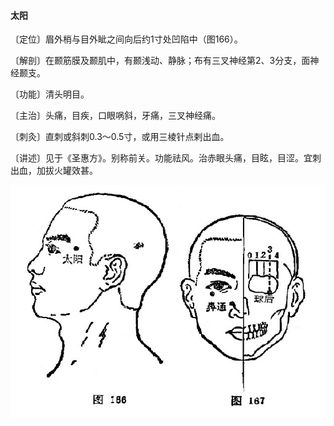 #### 太阳

〔定位〕眉外梢与目外眦之间向后约1寸处凹陷中（图166）。

〔解剖〕在颞筋膜及颞肌中，有颞浅动、静脉；布有三叉神经第2、3分支，面神经颞支。

〔功能〕清头明目。

〔主治〕头痛，目疾，口眼㖞斜，牙痛，三叉神经痛。

〔刺灸〕直刺或斜刺0.3～0.5寸，或用三棱针点剌出血。

〔讲述〕见于《圣惠方》。别称前关。功能祛风。治赤眼头痛，目眩，目涩。宜刺出血，加拔火罐效甚。

![](./img/图166、167.jpg)
